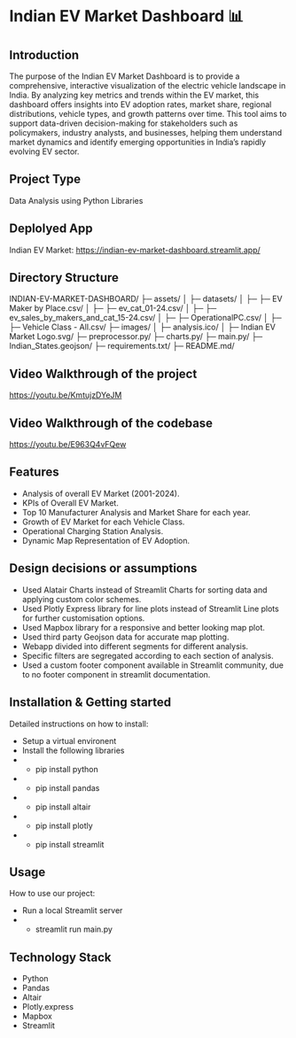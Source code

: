 # Indian EV Market Dashboard 📊

## Introduction
The purpose of the Indian EV Market Dashboard is to provide a comprehensive, interactive visualization of the electric vehicle landscape in India. By analyzing key metrics and trends within the EV market, this dashboard offers insights into EV adoption rates, market share, regional distributions, vehicle types, and growth patterns over time. This tool aims to support data-driven decision-making for stakeholders such as policymakers, industry analysts, and businesses, helping them understand market dynamics and identify emerging opportunities in India’s rapidly evolving EV sector.

## Project Type
Data Analysis using Python Libraries

## Deplolyed App
Indian EV Market: https://indian-ev-market-dashboard.streamlit.app/

## Directory Structure
INDIAN-EV-MARKET-DASHBOARD/
├─ assets/
│  ├─ datasets/
│  ├─ ├─ EV Maker by Place.csv/
│  ├─ ├─ ev_cat_01-24.csv/
│  ├─ ├─ ev_sales_by_makers_and_cat_15-24.csv/
│  ├─ ├─ OperationalPC.csv/
│  ├─ ├─ Vehicle Class - All.csv/
├─ images/
│  ├─ analysis.ico/
│  ├─ Indian EV Market Logo.svg/
├─ preprocessor.py/
├─ charts.py/
├─ main.py/
├─ Indian_States.geojson/
├─ requirements.txt/
├─ README.md/

## Video Walkthrough of the project
https://youtu.be/KmtujzDYeJM

## Video Walkthrough of the codebase
https://youtu.be/E963Q4vFQew

## Features
- Analysis of overall EV Market (2001-2024).
- KPIs of Overall EV Market.
- Top 10 Manufacturer Analysis and Market Share for each year.
- Growth of EV Market for each Vehicle Class.
- Operational Charging Station Analysis.
- Dynamic Map Representation of EV Adoption.

## Design decisions or assumptions
- Used Alatair Charts instead of Streamlit Charts for sorting data and applying custom color schemes.
- Used Plotly Express library for line plots instead of Streamlit Line plots for further customisation options.
- Used Mapbox library for a responsive and better looking map plot.
- Used third party Geojson data for accurate map plotting.
- Webapp divided into different segments for different analysis.
- Specific filters are segregated according to each section of analysis.
- Used a custom footer component available in Streamlit community, due to no footer component in streamlit documentation.

## Installation & Getting started
Detailed instructions on how to install:

- Setup a virtual environent
- Install the following libraries
- - pip install python
- - pip install pandas
- - pip install altair
- - pip install plotly
- - pip install streamlit

## Usage
How to use our project:
- Run a local Streamlit server
- - streamlit run main.py

## Technology Stack
- Python
- Pandas
- Altair
- Plotly.express
- Mapbox
- Streamlit